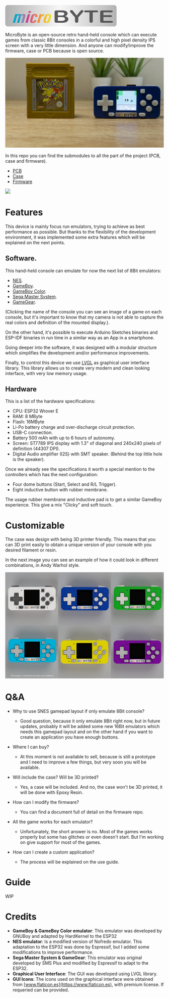![](images/microByte_logo.png)

MicroByte is an open-source retro hand-held console which can execute games from classic 8Bit consoles in a colorful and high pixel density IPS screen with a very little dimension. And anyone can modify/improve the firmware, case or PCB because is open source.

![](images/microByte_comparation.jpg)

In this repo you can find the submodules to all the part of the project (PCB, case and firmware).

- [PCB](https://github.com/jfm92/microByte_PCB)
- [Case](https://github.com/jfm92/microByte_case)
- [Firmware](https://github.com/jfm92/microByte_firmware)

[![](http://img.youtube.com/vi/g1zqmEbpWG0/0.jpg)](http://www.youtube.com/watch?v=g1zqmEbpWG0 "microByte intro video")

# Features

This device is mainly focus run emulators, trying to achieve as best performance as possible. But thanks to the flexibility of the development environment, it was implemented some extra features which will be explained on the next points.

## Software.

This hand-held console can emulate for now the next list of 8Bit emulators:
- [NES](images/microByte_nes_contra.JPG).
- [GameBoy](images/microByte_gb_donkey.JPG).
- [GameBoy Color](images/microByte_gbc_zelda.JPG).
- [Sega Master System](images/microByte_sms_outrun.JPG).
- [GameGear](images/microByte_gg_sonic.JPG).

(Clicking the name of the console you can see an image of a game on each console, but it's important to know that my camera is not able to capture the real colors and definition of the mounted display.).

On the other hand, it's possible to execute Arduino Sketches binaries and ESP-IDF binaries in run time in a similar way as an App in a smartphone.

Going deeper into the software, it was designed with a modular structure which simplifies the development and/or performance improvements.

Finally, to control this device we use [LVGL](https://lvgl.io/) as graphical user interface library. This library allows us to create very modern and clean looking interface, with very low memory usage.


## Hardware

This is a list of the hardware specifications:

- CPU: ESP32 Wrover E
- RAM: 8 MByte
- Flash: 16MByte
- Li-Po battery charge and over-discharge circuit protection.
- USB-C connection.
- Battery 500 mAh with up to 6 hours of autonomy.
- Screen: ST7789 IPS display with 1.3" of diagonal and 240x240 pixels of definition (44307 DPI).
- Digital Audio amplifier (I2S) with SMT speaker. (Behind the top little hole is the speaker).

Once we already see the specifications it worth a special mention to the controllers which has the next configuration:

- Four dome buttons (Start, Select and R/L Trigger).
- Eight inductive button with rubber membrane.

The usage rubber membrane and inductive pad is to get a similar GameBoy experience. This give a mix "Clicky" and soft touch.


# Customizable

The case was design with being 3D printer friendly. This means that you can 3D print easily to obtain a unique version of your console with you desired filament or resin.

In the next image you can see an example of how it could look in different combinations, in Andy Warhol style.


![](images/microByte_colors.png)

# Q&A

- Why to use SNES gamepad layout if only emulate 8Bit console?
    - Good question, because it only emulate 8Bit right now, but in future updates, probably it will be added some new 16Bit emulators which needs this gamepad layout and on the other hand if you want to create an application you have enough buttons.

- Where I can buy?
    - At this moment is not available to sell, because is still a prototype and I need to improve a few things, but very soon you will be available.

- Will include the case? Will be 3D printed?
    - Yes, a case will be included. And no, the case won't be 3D printed, it will be done with Epoxy Resin.

- How can I modify the firmware?
    - You can find a document full of detail on the firmware repo.

- All the game works for each emulator?
    - Unfortunately, the short answer is no. Most of the games works properly but some has glitches or even doesn't start. But I'm working on give support for most of the games.

- How can I create a custom application?
    - The process will be explained on the use guide.


# Guide

WIP

# Credits

- **GameBoy & GameBoy Color emulator**: This emulator was developed by GNUBoy and adapted by HardKernel to the ESP32
- **NES emulator**: Is a modified version of Nofredo emulator. This adaptation to the ESP32 was done by Espressif, but I added some modifications to improve performance.
- **Sega Master System & GameGear**: This emulator was original developed by SMS Plus and modified by Espressif to adapt to the ESP32.
- **Graphical User Interface**: The GUI was developed using LVGL library.
- **GUI Icons**: The icons used on the graphical interface were obtained from [www.flaticon.es](https://www.flaticon.es), with premium license. If requeried can be provided.













